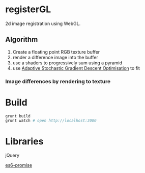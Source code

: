 # registerGL

2d image registration using WebGL.

## Algorithm

1. Create a floating point RGB texture buffer
2. render a difference image into the buffer
3. use a shaders to progressively sum using a pyramid
4. use [Adaptive Stochastic Gradient Descent Optimisation](http://link.springer.com/article/10.1007/s11263-008-0168-y) to fit

### Image differences by rendering to texture

# Build

```bash
grunt build
grunt watch # open http://localhost:3000
```

# Libraries

jQuery

[es6-promise](https://github.com/stefanpenner/es6-promise)